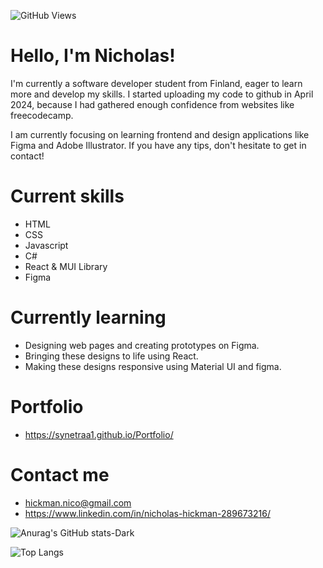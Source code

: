 ![GitHub Views](https://komarev.com/ghpvc/?username=Synetraa1&color=8b39f7)


# Hello, I'm Nicholas! 
I'm currently a software developer student from Finland, eager to learn more and develop my skills.
I started uploading my code to github in April 2024, because I had gathered enough confidence
from websites like freecodecamp.

I am currently focusing on learning frontend and design applications like Figma and Adobe Illustrator. If you have any tips, don't hesitate to get in contact!

# Current skills
- HTML
- CSS
- Javascript
- C#
- React & MUI Library
- Figma

# Currently learning
- Designing web pages and creating prototypes on Figma.
- Bringing these designs to life using React.
- Making these designs responsive using Material UI and figma.

# Portfolio
- https://synetraa1.github.io/Portfolio/

# Contact me
- hickman.nico@gmail.com
- https://www.linkedin.com/in/nicholas-hickman-289673216/

![Anurag's GitHub stats-Dark](https://github-readme-stats.vercel.app/api?username=Synetraa1&show_icons=true&theme=dark#gh-dark-mode-only)

![Top Langs](https://github-readme-stats.vercel.app/api/top-langs/?username=Synetraa1&layout=compact&show_icons=true&theme=dark#gh-dark-mode-only)


<!---
Synetraa1/Synetraa1 is a ✨ special ✨ repository because its `README.md` (this file) appears on your GitHub profile.
You can click the Preview link to take a look at your changes.
--->
